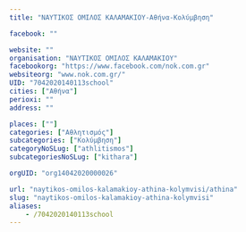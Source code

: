 ```yaml
---
title: "ΝΑΥΤΙΚΟΣ ΟΜΙΛΟΣ ΚΑΛΑΜΑΚΙΟΥ-Αθήνα-Κολύμβηση"

facebook: ""

website: ""
organisation: "ΝΑΥΤΙΚΟΣ ΟΜΙΛΟΣ ΚΑΛΑΜΑΚΙΟΥ"
facebookorg: "https://www.facebook.com/nok.com.gr"
websiteorg: "www.nok.com.gr/"
UID: "7042020140113school"
cities: ["Αθήνα"]
perioxi: ""
address: ""

places: [""]
categories: ["Αθλητισμός"]
subcategories: ["Κολύμβηση"]
categoryNoSLug: ["athlitismos"]
subcategoriesNoSLug: ["kithara"]

orgUID: "org14042020000026"

url: "naytikos-omilos-kalamakioy-athina-kolymvisi/athina"
slug: "naytikos-omilos-kalamakioy-athina-kolymvisi"
aliases:
    - /7042020140113school
---
```





